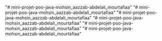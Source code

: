 "# mini-projet-poo-java-mohsin_aazzab-abdelali_mourtafiaa" 
"# mini-projet-poo-java-mohsin_aazzab-abdelali_mourtafiaa" 
"# mini-projet-poo-java-mohsin_aazzab-abdelali_mourtafiaa" 
"# mini-projet-poo-java-mohsin_aazzab-abdelali_mourtafiaa" 
"# mini-projet-poo-java-mohsin_aazzab-abdelali_mourtafiaa" 
"# mini-projet-poo-java-mohsin_aazzab-abdelali_mourtafiaa" 
